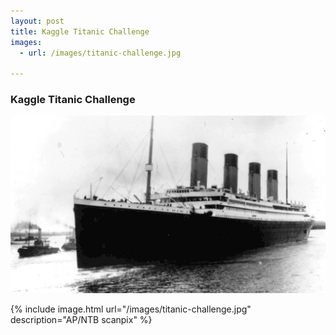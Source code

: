 ```yaml
---
layout: post
title: Kaggle Titanic Challenge
images:
  - url: /images/titanic-challenge.jpg

---
```


### Kaggle Titanic Challenge


<img src="/images/titanic-challenge.jpg"/>

{% include image.html url="/images/titanic-challenge.jpg" description="AP/NTB scanpix" %}
